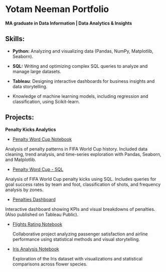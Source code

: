 # Yotam Neeman Portfolio
**MA graduate in Data Information | Data Analytics & Insights**

## Skills:

* **Python:** Analyzing and visualizing data (Pandas, NumPy, Matplotlib, Seaborn).

* **SQL:** Writing and optimizing complex SQL queries to analyze and manage large datasets.

* **Tableau**: Designing interactive dashboards for business insights and data storytelling.

* Knowledge of machine learning models, including regression and classification, using Scikit-learn.

## Projects:

**Penalty Kicks Analytics**

  - [Penalty Word Cup Notebook](penalty_word_cup.ipynb)

  Analysis of penalty patterns in FIFA World Cup history. Included data cleaning, trend analysis, and time-series exploration with Pandas, Seaborn, and Matplotlib.
  - [Penalty Word Cup - SQL](SQL_Penalties_kicks.sql)

  Analysis of FIFA World Cup penalty kicks using SQL. Includes queries for goal success rates by team and foot, classification of shots, and frequency analysis by zones.

  - [Penalties Dashboard](PenaltiesDashbord.png)
    
Interactive dashboard showing KPIs and visual breakdowns of penalties. (Also published on Tableau Public).




- [Flights Rating Notebook](Ex3_Visualization.ipynb)

  Collaborative project analyzing passenger satisfaction and airline performance using statistical methods and visual storytelling.

- [Iris Analysis Notebook](iris_YN.ipynb)

  Exploration of the Iris dataset with visualizations and statistical comparisons across flower species.






